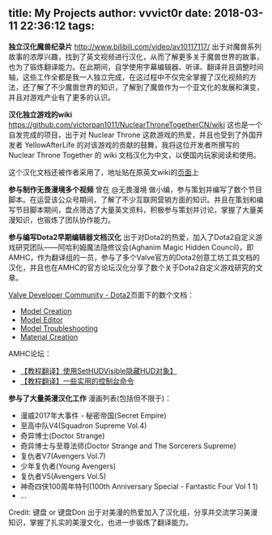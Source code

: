 title: My Projects
author: vvvict0r
date: 2018-03-11 22:36:12
tags:
---
**独立汉化魔兽纪录片**
<http://www.bilibili.com/video/av10117117/>
出于对魔兽系列故事的浓厚兴趣，找到了英文视频进行汉化，从而了解更多关于魔兽世界的故事，也为了锻炼翻译能力。在此期间，自学使用字幕编辑器、听译、翻译并且调整时间轴，这些工作全都是我一人独立完成，在这过程中不仅完全掌握了汉化视频的方法，还了解了不少魔兽世界的知识，了解到了魔兽作为一个亚文化的发展和演变，并且对游戏产业有了更多的认识。


**汉化独立游戏的wiki**
<https://github.com/victorpan1011/NuclearThroneTogetherCN/wiki>
这也是一个自发完成的项目，出于对 Nuclear Throne 这款游戏的热爱，并且也受到了外国开发者 YellowAfterLife 的对该游戏的贡献的鼓舞，我将这位开发者所撰写的 Nuclear Throne Together 的 wiki 文档汉化为中文，以便国内玩家阅读和使用。

这个汉化文档还被作者采用了，地址贴在原英文wiki的[页面](https://bitbucket.org/YellowAfterlife/nuclearthronetogether/wiki/Home)上


**参与制作无畏漫境多个视频**
曾在 @无畏漫境 做小编，参与策划并编写了数个节目脚本。在运营该公众号期间，了解了不少互联网营销方面的知识。并且在策划和编写节目脚本期间，盘点筛选了大量英文资料，积极参与策划并讨论，掌握了大量美漫知识，也锻炼了团队协作能力。


**参与编写Dota2早期编辑器文档汉化**
出于对Dota2的热爱，加入了Dota2自定义游戏研究团队——阿哈利姆魔法隐修议会(Aghanim Magic Hidden Council)，即AMHC，作为翻译组的一员，参与了多个Valve官方的Dota2创意工坊工具文档的汉化，并且也在AMHC的官方论坛汉化分享了数个关于Dota2自定义游戏研究的文章。

[Valve Developer Community - Dota2](https://developer.valvesoftware.com/wiki/Dota_2_Workshop_Tools:zh-cn/Modeling:zh-cn)页面下的数个文档：

* [Model Creation](https://developer.valvesoftware.com/wiki/Dota_2_Workshop_Tools:zh-cn/Modeling:zh-cn/Model_Creation:zh-cn)
* [Model Editor](https://developer.valvesoftware.com/wiki/Dota_2_Workshop_Tools:zh-cn/Model_Editor:zh-cn)
* [Model Troubleshooting](https://developer.valvesoftware.com/wiki/Dota_2_Workshop_Tools:zh-cn/Modeling:zh-cn/Model_Troubleshooting:zh-cn)
* [Material Creation](https://developer.valvesoftware.com/wiki/Dota_2_Workshop_Tools:zh-cn/Materials:zh-cn/Material_Creation:zh-cn)

AMHC论坛：
* [【教程翻译】使用SetHUDVisible隐藏HUD对象】](http://www.dota2rpg.com/forum.php?mod=viewthread&tid=1702)
* [【教程翻译】一些实用的控制台命令](http://www.dota2rpg.com/forum.php?mod=viewthread&tid=1704&page=1#pid17346)


**参与了大量美漫汉化工作**
漫画列表(包括但不限于)：
* 漫威2017年大事件 - 秘密帝国(Secret Empire)
* 至高中队V4(Squadron Supreme Vol.4)
* 奇异博士(Doctor Strange)
* 奇异博士与至尊法师(Doctor Strange and The Sorcerers Supreme)
* 复仇者V7(Avengers Vol.7)
* 少年复仇者(Young Avengers)
* 复仇者V5(Avengers Vol.5)
* 神奇四侠100周年特刊(100th Anniversary Special - Fantastic Four Vol 1 1)
* ...

Credit: 键盘 or 键盘Don
出于对美漫的热爱加入了汉化组，分享并交流学习美漫知识，掌握了扎实的美漫文化，也进一步锻炼了翻译能力。